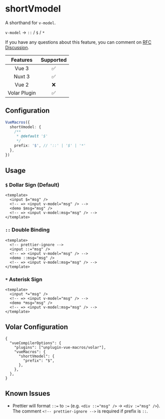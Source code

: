 # shortVmodel <PackageVersion name="@vue-macros/short-vmodel" />

<StabilityLevel level="stable" />

A shorthand for `v-model`.

`v-model` -> `::` / `$` / `*`

If you have any questions about this feature, you can comment on [RFC Discussion](https://github.com/vuejs/rfcs/discussions/395).

|   Features   |     Supported      |
| :----------: | :----------------: |
|    Vue 3     | :white_check_mark: |
|    Nuxt 3    | :white_check_mark: |
|    Vue 2     |        :x:         |
| Volar Plugin | :white_check_mark: |

## Configuration

```ts
VueMacros({
  shortVmodel: {
    /**
     * @default '$'
     */
    prefix: '$', // '::' | '$' | '*'
  },
})
```

## Usage

### `$` Dollar Sign (Default)

```vue
<template>
  <input $="msg" />
  <!-- => <input v-model="msg" /> -->
  <demo $msg="msg" />
  <!-- => <input v-model:msg="msg" /> -->
</template>
```

### `::` Double Binding

```vue
<template>
  <!-- prettier-ignore -->
  <input ::="msg" />
  <!-- => <input v-model="msg" /> -->
  <demo ::msg="msg" />
  <!-- => <input v-model:msg="msg" /> -->
</template>
```

### `*` Asterisk Sign

```vue
<template>
  <input *="msg" />
  <!-- => <input v-model="msg" /> -->
  <demo *msg="msg" />
  <!-- => <input v-model:msg="msg" /> -->
</template>
```

## Volar Configuration

```jsonc {3,5-7} [tsconfig.json]
{
  "vueCompilerOptions": {
    "plugins": ["unplugin-vue-macros/volar"],
    "vueMacros": {
      "shortVmodel": {
        "prefix": "$",
      },
    },
  },
}
```

## Known Issues

- Prettier will format `::=` to `:=` (e.g. `<div ::="msg" />` -> `<div :="msg" />`). The comment `<!-- prettier-ignore -->` is required if prefix is `::`.
